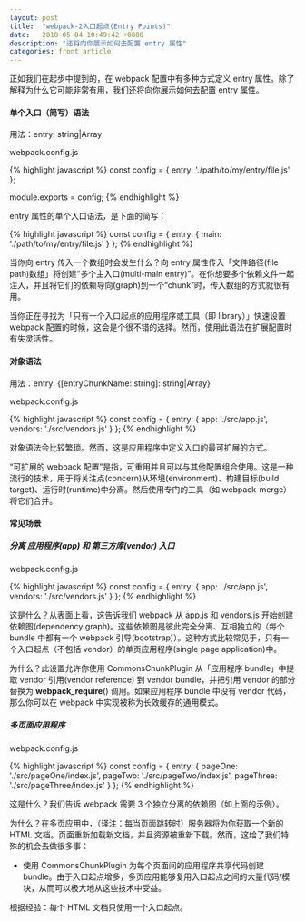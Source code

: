 ```yaml
---
layout: post
title:  "webpack-2入口起点(Entry Points)"
date:   2018-05-04 10:49:42 +0800
description: "还将向你展示如何去配置 entry 属性"
categories: front article
---
```


正如我们在起步中提到的，在 webpack 配置中有多种方式定义 entry 属性。除了解释为什么它可能非常有用，我们还将向你展示如何去配置 entry 属性。

#### 单个入口（简写）语法

用法：entry: string|Array<string>

webpack.config.js

{% highlight javascript %}
const config = {
  entry: './path/to/my/entry/file.js'
};

module.exports = config;
{% endhighlight %}

entry 属性的单个入口语法，是下面的简写：

{% highlight javascript %}
const config = {
  entry: {
    main: './path/to/my/entry/file.js'
  }
};
{% endhighlight %}

  当你向 entry 传入一个数组时会发生什么？向 entry 属性传入「文件路径(file path)数组」将创建“多个主入口(multi-main entry)”。在你想要多个依赖文件一起注入，并且将它们的依赖导向(graph)到一个“chunk”时，传入数组的方式就很有用。

当你正在寻找为「只有一个入口起点的应用程序或工具（即 library）」快速设置 webpack 配置的时候，这会是个很不错的选择。然而，使用此语法在扩展配置时有失灵活性。

#### 对象语法

用法：entry: {[entryChunkName: string]: string|Array<string>}

webpack.config.js

{% highlight javascript %}
const config = {
  entry: {
    app: './src/app.js',
    vendors: './src/vendors.js'
  }
};
{% endhighlight %}

对象语法会比较繁琐。然而，这是应用程序中定义入口的最可扩展的方式。

  “可扩展的 webpack 配置”是指，可重用并且可以与其他配置组合使用。这是一种流行的技术，用于将关注点(concern)从环境(environment)、构建目标(build target)、运行时(runtime)中分离。然后使用专门的工具（如 webpack-merge）将它们合并。

#### 常见场景

##### 分离 应用程序(app) 和 第三方库(vendor) 入口

webpack.config.js

{% highlight javascript %}
const config = {
  entry: {
    app: './src/app.js',
    vendors: './src/vendors.js'
  }
};
{% endhighlight %}

这是什么？从表面上看，这告诉我们 webpack 从 app.js 和 vendors.js 开始创建依赖图(dependency graph)。这些依赖图是彼此完全分离、互相独立的（每个 bundle 中都有一个 webpack 引导(bootstrap)）。这种方式比较常见于，只有一个入口起点（不包括 vendor）的单页应用程序(single page application)中。

为什么？此设置允许你使用 CommonsChunkPlugin 从「应用程序 bundle」中提取 vendor 引用(vendor reference) 到 vendor bundle，并把引用 vendor 的部分替换为 __webpack_require__() 调用。如果应用程序 bundle 中没有 vendor 代码，那么你可以在 webpack 中实现被称为长效缓存的通用模式。

##### 多页面应用程序

webpack.config.js

{% highlight javascript %}
const config = {
  entry: {
    pageOne: './src/pageOne/index.js',
    pageTwo: './src/pageTwo/index.js',
    pageThree: './src/pageThree/index.js'
  }
};
{% endhighlight %}

这是什么？我们告诉 webpack 需要 3 个独立分离的依赖图（如上面的示例）。

为什么？在多页应用中，（译注：每当页面跳转时）服务器将为你获取一个新的 HTML 文档。页面重新加载新文档，并且资源被重新下载。然而，这给了我们特殊的机会去做很多事：

<ul>
	<li> 使用 CommonsChunkPlugin 为每个页面间的应用程序共享代码创建 bundle。由于入口起点增多，多页应用能够复用入口起点之间的大量代码/模块，从而可以极大地从这些技术中受益。 </li>
</ul>

  根据经验：每个 HTML 文档只使用一个入口起点。
